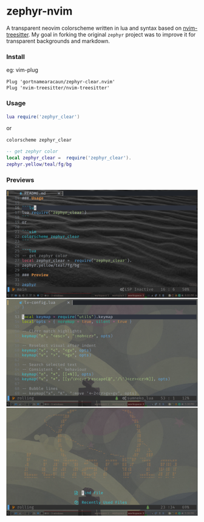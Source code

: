 # zephyr-nvim
A transparent neovim colorscheme written in lua and syntax based on
[nvim-treesitter](https://github.com/nvim-treesitter/nvim-treesitter).
My goal in forking the original `zephyr` project was to improve it for transparent backgrounds and markdown.

### Install

eg: vim-plug
```vim
Plug 'gortnamearacaun/zephyr-clear.nvim'
Plug 'nvim-treesitter/nvim-treesitter'
```

### Usage

```lua
lua require('zephyr_clear')
```
or

```vim
colorscheme zephyr_clear
```

```lua
-- get zephyr color
local zephyr_clear =  require('zephyr_clear').
zephyr.yellow/teal/fg/bg
```
### Previews

![readme.md](https://github.com/gnmearacaun/zephyr-clear.nvim/blob/main/readme.md.png)
![lv-config](https://github.com/gnmearacaun/zephyr-clear.nvim/blob/main/config.png)
![lunarvim-dashboard](https://github.com/gnmearacaun/zephyr-clear.nvim/blob/main/dashboard.png)
